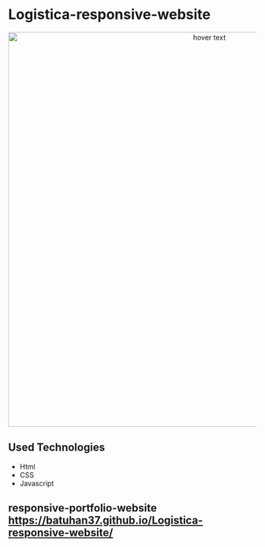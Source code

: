 # Logistica-responsive-website



<p align="center">
  <a href="https://batuhan37.github.io/responsive-portfolio-website/">
  <img src="https://www.hizliresim.com/2zzmrcx" width="800px" title="hover text">
  </a>
</p>

## Used Technologies

* Html
* CSS
* Javascript

## responsive-portfolio-website https://batuhan37.github.io/Logistica-responsive-website/
